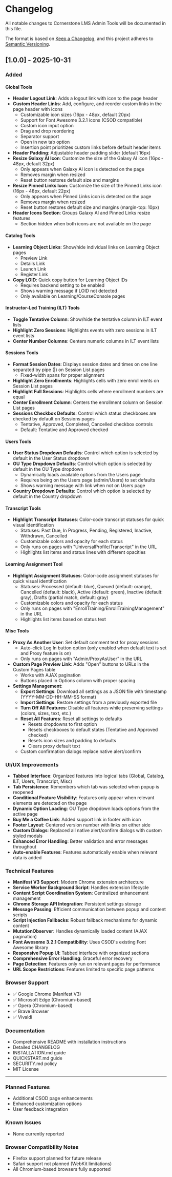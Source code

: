 # Changelog

All notable changes to Cornerstone LMS Admin Tools will be documented in this file.

The format is based on [Keep a Changelog](https://keepachangelog.com/en/1.0.0/),
and this project adheres to [Semantic Versioning](https://semver.org/spec/v2.0.0.html).

## [1.0.0] - 2025-10-31

### Added

#### Global Tools
- **Header Logout Link**: Adds a logout link with icon to the page header
- **Custom Header Links**: Add, configure, and reorder custom links in the page header with icons
  - Customizable icon sizes (16px - 48px, default 20px)
  - Support for Font Awesome 3.2.1 icons (CSOD compatible)
  - Custom icon input option
  - Drag and drop reordering
  - Separator support
  - Open in new tab option
  - Insertion point prioritizes custom links before default header items
- **Header Padding**: Adjustable header padding slider (default 16px)
- **Resize Galaxy AI Icon**: Customize the size of the Galaxy AI icon (16px - 48px, default 32px)
  - Only appears when Galaxy AI icon is detected on the page
  - Removes margin when resized
  - Reset button restores default size and margins
- **Resize Pinned Links Icon**: Customize the size of the Pinned Links icon (16px - 48px, default 22px)
  - Only appears when Pinned Links icon is detected on the page
  - Removes margin when resized
  - Reset button restores default size and margins (margin-top: 10px)
- **Header Icons Section**: Groups Galaxy AI and Pinned Links resize features
  - Section hidden when both icons are not available on the page

#### Catalog Tools
- **Learning Object Links**: Show/hide individual links on Learning Object pages
  - Preview Link
  - Details Link
  - Launch Link
  - Register Link
- **Copy LOID**: Quick copy button for Learning Object IDs
  - Requires backend setting to be enabled
  - Shows warning message if LOID not detected
  - Only available on Learning/CourseConsole pages

#### Instructor-Led Training (ILT) Tools
- **Toggle Tentative Column**: Show/hide the tentative column in ILT event lists
- **Highlight Zero Sessions**: Highlights events with zero sessions in ILT event lists
- **Center Number Columns**: Centers numeric columns in ILT event lists

#### Sessions Tools
- **Format Session Dates**: Displays session dates and times on one line separated by pipe (|) on Session List pages
  - Fixed-width spans for proper alignment
- **Highlight Zero Enrollments**: Highlights cells with zero enrollments on Session List pages
- **Highlight Full Sessions**: Highlights cells where enrollment numbers are equal
- **Center Enrollment Column**: Centers the enrollment column on Session List pages
- **Sessions Checkbox Defaults**: Control which status checkboxes are checked by default on Sessions pages
  - Tentative, Approved, Completed, Cancelled checkbox controls
  - Default: Tentative and Approved checked

#### Users Tools
- **User Status Dropdown Defaults**: Control which option is selected by default in the User Status dropdown
- **OU Type Dropdown Defaults**: Control which option is selected by default in the OU Type dropdown
  - Dynamically loads available options from the Users page
  - Requires being on the Users page (admin/Users) to set defaults
  - Shows warning message with link when not on Users page
- **Country Dropdown Defaults**: Control which option is selected by default in the Country dropdown

#### Transcript Tools
- **Highlight Transcript Statuses**: Color-code transcript statuses for quick visual identification
  - Statuses: Past Due, In Progress, Pending, Registered, Inactive, Withdrawn, Cancelled
  - Customizable colors and opacity for each status
  - Only runs on pages with "UniversalProfile/Transcript" in the URL
  - Highlights list items and status lines with different opacities

#### Learning Assignment Tool
- **Highlight Assignment Statuses**: Color-code assignment statuses for quick visual identification
  - Statuses: Processed (default: blue), Queued (default: orange), Cancelled (default: black), Active (default: green), Inactive (default: gray), Drafts (partial match, default: gray)
  - Customizable colors and opacity for each status
  - Only runs on pages with "EnrollTraining/EnrollTrainingManagement" in the URL
  - Highlights list items based on status text

#### Misc Tools
- **Proxy As Another User**: Set default comment text for proxy sessions
  - Auto-click Log In button option (only enabled when default text is set and Proxy feature is on)
  - Only runs on pages with "Admin/ProxyAsUser" in the URL
- **Custom Page Preview Link**: Adds "Open" buttons to URLs in the Custom Pages table
  - Works with AJAX pagination
  - Buttons placed in Options column with proper spacing
- **Settings Management**:
  - **Export Settings**: Download all settings as a JSON file with timestamp (YYYY-MM-DD-HH-MM-SS format)
  - **Import Settings**: Restore settings from a previously exported file
  - **Turn Off All Features**: Disable all features while preserving settings (colors, sizes, text, etc.)
  - **Reset All Features**: Reset all settings to defaults
    - Resets dropdowns to first option
    - Resets checkboxes to default states (Tentative and Approved checked)
    - Resets icon sizes and padding to defaults
    - Clears proxy default text
  - Custom confirmation dialogs replace native alert/confirm

### UI/UX Improvements
- **Tabbed Interface**: Organized features into logical tabs (Global, Catalog, ILT, Users, Transcript, Misc)
- **Tab Persistence**: Remembers which tab was selected when popup is reopened
- **Conditional Feature Visibility**: Features only appear when relevant elements are detected on the page
- **Dynamic Option Loading**: OU Type dropdown loads options from the active page
- **Buy Me a Coffee Link**: Added support link in footer with icon
- **Footer Layout**: Centered version number with links on either side
- **Custom Dialogs**: Replaced all native alert/confirm dialogs with custom styled modals
- **Enhanced Error Handling**: Better validation and error messages throughout
- **Auto-enable Features**: Features automatically enable when relevant data is added

### Technical Features
- **Manifest V3 Support**: Modern Chrome extension architecture
- **Service Worker Background Script**: Handles extension lifecycle
- **Content Script Coordination System**: Centralized enhancement management
- **Chrome Storage API Integration**: Persistent settings storage
- **Message Passing**: Efficient communication between popup and content scripts
- **Script Injection Fallbacks**: Robust fallback mechanisms for dynamic content
- **MutationObserver**: Handles dynamically loaded content (AJAX pagination)
- **Font Awesome 3.2.1 Compatibility**: Uses CSOD's existing Font Awesome library
- **Responsive Popup UI**: Tabbed interface with organized sections
- **Comprehensive Error Handling**: Graceful error recovery
- **Page Detection**: Features only run on relevant pages for performance
- **URL Scope Restrictions**: Features limited to specific page patterns

### Browser Support
- ✅ Google Chrome (Manifest V3)
- ✅ Microsoft Edge (Chromium-based)
- ✅ Opera (Chromium-based)
- ✅ Brave Browser
- ✅ Vivaldi

### Documentation
- Comprehensive README with installation instructions
- Detailed CHANGELOG
- INSTALLATION.md guide
- QUICKSTART.md guide
- SECURITY.md policy
- MIT License

---

### Planned Features
- Additional CSOD page enhancements
- Enhanced customization options
- User feedback integration

### Known Issues
- None currently reported

### Browser Compatibility Notes
- Firefox support planned for future release
- Safari support not planned (WebKit limitations)
- All Chromium-based browsers fully supported
